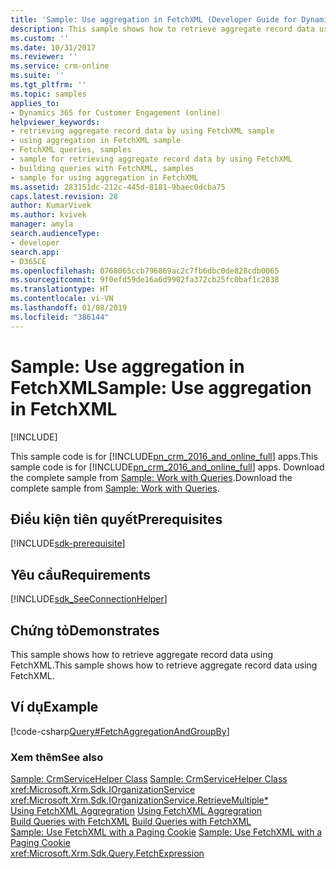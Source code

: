 ```yaml
---
title: 'Sample: Use aggregation in FetchXML (Developer Guide for Dynamics 365 for Customer Engagement)| MicrosoftDocs'
description: This sample shows how to retrieve aggregate record data using FetchXML
ms.custom: ''
ms.date: 10/31/2017
ms.reviewer: ''
ms.service: crm-online
ms.suite: ''
ms.tgt_pltfrm: ''
ms.topic: samples
applies_to:
- Dynamics 365 for Customer Engagement (online)
helpviewer_keywords:
- retrieving aggregate record data by using FetchXML sample
- using aggregation in FetchXML sample
- FetchXML queries, samples
- sample for retrieving aggregate record data by using FetchXML
- building queries with FetchXML, samples
- sample for using aggregation in FetchXML
ms.assetid: 283151dc-212c-445d-8181-9baec0dcba75
caps.latest.revision: 28
author: KumarVivek
ms.author: kvivek
manager: amyla
search.audienceType:
- developer
search.app:
- D365CE
ms.openlocfilehash: 0768065ccb796869ac2c7fb6dbc0de828cdb0065
ms.sourcegitcommit: 9f0efd59de16a6d9902fa372cb25fc0baf1c2838
ms.translationtype: HT
ms.contentlocale: vi-VN
ms.lasthandoff: 01/08/2019
ms.locfileid: "386144"
---
```

# <a name="sample-use-aggregation-in-fetchxml"></a><span data-ttu-id="83430-103">Sample: Use aggregation in FetchXML</span><span class="sxs-lookup"><span data-stu-id="83430-103">Sample: Use aggregation in FetchXML</span></span>

[!INCLUDE[](../../includes/cc_applies_to_update_9_0_0.md)]

<span data-ttu-id="83430-104">This sample code is for [!INCLUDE[pn_crm_2016_and_online_full](../../includes/pn-crm-2016-and-online-full.md)] apps.</span><span class="sxs-lookup"><span data-stu-id="83430-104">This sample code is for [!INCLUDE[pn_crm_2016_and_online_full](../../includes/pn-crm-2016-and-online-full.md)] apps.</span></span> <span data-ttu-id="83430-105">Download the complete sample from [Sample: Work with Queries](https://code.msdn.microsoft.com/Sample-Work-with-Queries-8265a78e).</span><span class="sxs-lookup"><span data-stu-id="83430-105">Download the complete sample from [Sample: Work with Queries](https://code.msdn.microsoft.com/Sample-Work-with-Queries-8265a78e).</span></span>  

## <a name="prerequisites"></a><span data-ttu-id="83430-106">Điều kiện tiên quyết</span><span class="sxs-lookup"><span data-stu-id="83430-106">Prerequisites</span></span>
[!INCLUDE[sdk-prerequisite](../../includes/sdk-prerequisite.md)]
  
## <a name="requirements"></a><span data-ttu-id="83430-107">Yêu cầu</span><span class="sxs-lookup"><span data-stu-id="83430-107">Requirements</span></span>  
[!INCLUDE[sdk_SeeConnectionHelper](../../includes/sdk-seeconnectionhelper.md)]
  
## <a name="demonstrates"></a><span data-ttu-id="83430-108">Chứng tỏ</span><span class="sxs-lookup"><span data-stu-id="83430-108">Demonstrates</span></span>  
 <span data-ttu-id="83430-109">This sample shows how to retrieve aggregate record data using FetchXML.</span><span class="sxs-lookup"><span data-stu-id="83430-109">This sample shows how to retrieve aggregate record data using FetchXML.</span></span>  
  
## <a name="example"></a><span data-ttu-id="83430-110">Ví dụ</span><span class="sxs-lookup"><span data-stu-id="83430-110">Example</span></span>  
 [!code-csharp[Query#FetchAggregationAndGroupBy](../../snippets/csharp/CRMV8/query/cs/fetchaggregationandgroupby.cs#fetchaggregationandgroupby)]  
  
### <a name="see-also"></a><span data-ttu-id="83430-111">Xem thêm</span><span class="sxs-lookup"><span data-stu-id="83430-111">See also</span></span>  
 <span data-ttu-id="83430-112">[Sample: CrmServiceHelper Class](helper-code-serverconnection-class.md) </span><span class="sxs-lookup"><span data-stu-id="83430-112">[Sample: CrmServiceHelper Class](helper-code-serverconnection-class.md) </span></span>  
<xref:Microsoft.Xrm.Sdk.IOrganizationService>   
 <xref:Microsoft.Xrm.Sdk.IOrganizationService.RetrieveMultiple*>   
 <span data-ttu-id="83430-113">[Using FetchXML Aggregration](use-fetchxml-aggregation.md) </span><span class="sxs-lookup"><span data-stu-id="83430-113">[Using FetchXML Aggregration](use-fetchxml-aggregation.md) </span></span>  
 <span data-ttu-id="83430-114">[Build Queries with FetchXML](build-queries-fetchxml.md) </span><span class="sxs-lookup"><span data-stu-id="83430-114">[Build Queries with FetchXML](build-queries-fetchxml.md) </span></span>  
 <span data-ttu-id="83430-115">[Sample: Use FetchXML with a Paging Cookie](sample-use-fetchxml-paging-cookie.md) </span><span class="sxs-lookup"><span data-stu-id="83430-115">[Sample: Use FetchXML with a Paging Cookie](sample-use-fetchxml-paging-cookie.md) </span></span>  
 <xref:Microsoft.Xrm.Sdk.Query.FetchExpression>
